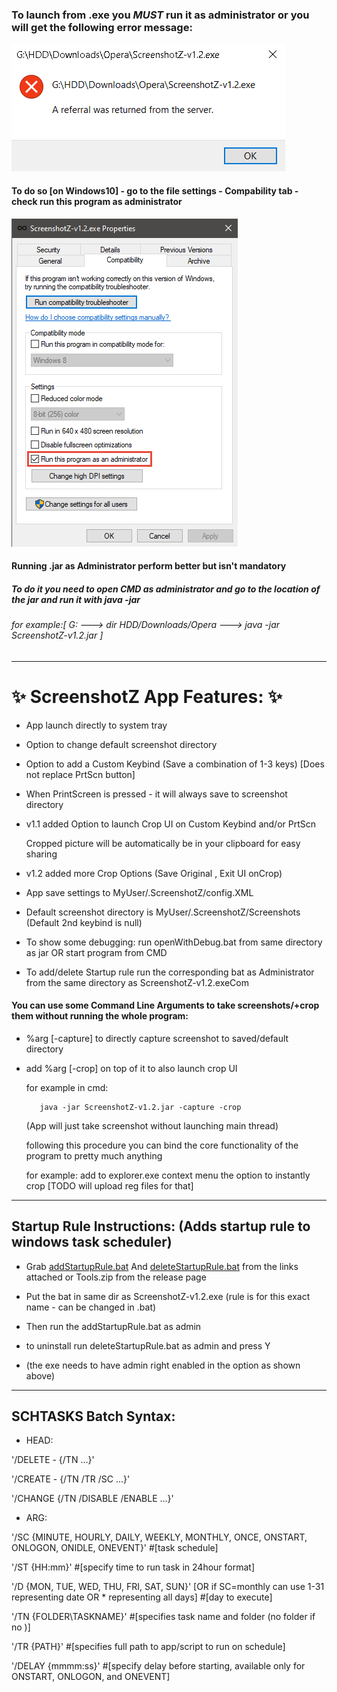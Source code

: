 
### To launch from .exe you *MUST* run it as administrator or you will get the following error message:

![alt text](https://github.com/Araxeus/ScreenshotZ/blob/master/resources/NoAdminRights.png?raw=true)

#### To do so [on Windows10] - go to the file settings - Compability tab - check run this program as administrator

![alt text](https://github.com/Araxeus/ScreenshotZ/blob/master/resources/RunAsAdmin.png?raw=true)

#### Running .jar as Administrator perform better but isn't mandatory ####
##### To do it you need to open CMD as administrator and go to the location of the jar and run it with java -jar
###### for example:[ G: ---> dir HDD/Downloads/Opera ---> java -jar ScreenshotZ-v1.2.jar ]

***

#  :sparkles: ScreenshotZ App Features: :sparkles:


     
   - App launch directly to system tray


   - Option to change default screenshot directory
     
     
   - Option to add a Custom Keybind (Save a combination of 1-3 keys) [Does not replace PrtScn button]


   - When PrintScreen is pressed - it will always save to screenshot directory
     
     
   - v1.1 added Option to launch Crop UI on Custom Keybind and/or PrtScn
     
     Cropped picture will be automatically be in your clipboard for easy sharing
     
     
   - v1.2 added more Crop Options (Save Original , Exit UI onCrop)


   - App save settings to MyUser/.ScreenshotZ/config.XML


   - Default screenshot directory is MyUser/.ScreenshotZ/Screenshots (Default 2nd keybind is null)


  - To show some debugging: run openWithDebug.bat from same directory as jar OR start program from CMD
    
    
  - To add/delete Startup rule run the corresponding bat as Administrator from the same directory as ScreenshotZ-v1.2.exeCom

 #### You can use some Command Line Arguments to take screenshots/+crop them without running the whole program:

   - %arg [-capture] to directly capture screenshot to saved/default directory
     
   - add %arg [-crop] on top of it to also launch crop UI
     
     for example in cmd: 
     
            java -jar ScreenshotZ-v1.2.jar -capture -crop
     
     (App will just take screenshot without launching main thread)
     
     following this procedure you can bind the core functionality of the program to pretty much anything
     
     for example: add to explorer.exe context menu the option to instantly crop [TODO will upload reg files for that]
         
    
***



## Startup Rule Instructions: (Adds startup rule to windows task scheduler)

*   Grab [addStartupRule.bat](https://github.com/Araxeus/ScreenshotZ/blob/master/resources/addStartupRule.bat) And
    [deleteStartupRule.bat](https://github.com/Araxeus/ScreenshotZ/blob/master/resources/deleteStartupRule.bat)
    from the links attached or Tools.zip from the release page

*	Put the bat in same dir as ScreenshotZ-v1.2.exe (rule is for this exact name - can be changed in .bat)

*	Then run the addStartupRule.bat as admin
	
*	to uninstall run deleteStartupRule.bat as admin and press Y

*   (the exe needs to have admin right enabled in the option as shown above)

***

## SCHTASKS Batch Syntax:
* HEAD:

'/DELETE - {/TN ...}'

'/CREATE - {/TN /TR /SC ...}'

'/CHANGE {/TN /DISABLE /ENABLE ...}'

* ARG:

'/SC {MINUTE, HOURLY, DAILY, WEEKLY, MONTHLY, ONCE, ONSTART, ONLOGON, ONIDLE, ONEVENT}' #[task schedule]

'/ST {HH:mm}' #[specify time to run task in 24hour format]

'/D {MON, TUE, WED, THU, FRI, SAT, SUN}' [OR if SC=monthly can use 1-31 representing date OR * representing all days] #[day to execute]

'/TN {FOLDER\TASKNAME}' #[specifies task name and folder (no folder if no \)]

'/TR {PATH}' #[specifies full path to app/script to run on schedule]

'/DELAY {mmmm:ss}' #[specify delay before starting, available only for ONSTART, ONLOGON, and ONEVENT]
